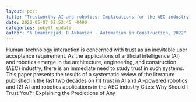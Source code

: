 ```yaml
--- 
layout: post 
title: "Trustworthy AI and robotics: Implications for the AEC industry" 
date: 2022-05-07 02:52:45 -0400 
categories: jekyll update 
author: "N Emaminejad, R Akhavian - Automation in Construction, 2022" 
--- 
```

Human-technology interaction is concerned with trust as an inevitable user acceptance requirement. As the applications of artificial intelligence (AI) and robotics emerge in the architecture, engineering, and construction (AEC) industry, there is an immediate need to study trust in such systems. This paper presents the results of a systematic review of the literature published in the last two decades on (1) trust in AI and AI-powered robotics and (2) AI and robotics applications in the AEC industry Cites: Why Should I Trust You? : Explaining the Predictions of Any